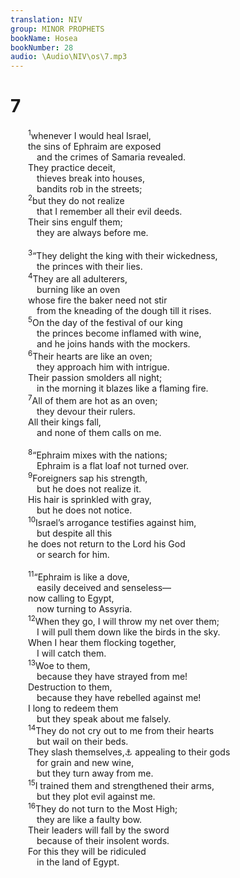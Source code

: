 ```yaml
---
translation: NIV
group: MINOR PROPHETS
bookName: Hosea 
bookNumber: 28
audio: \Audio\NIV\os\7.mp3
---
```


<div class="title"><h1>7</h1></div>
<span class="verse os_7_1">  <sup>1</sup>whenever I would heal Israel, <br/>  the sins of Ephraim are exposed <br/>   and the crimes of Samaria revealed. <br/>  They practice deceit, <br/>   thieves break into houses, <br/>   bandits rob in the streets; <br/></span>
<span class="verse os_7_2">  <sup>2</sup>but they do not realize <br/>   that I remember all their evil deeds. <br/>  Their sins engulf them; <br/>   they are always before me. <br/><br/></span>
<span class="verse os_7_3">  <sup>3</sup>“They delight the king with their wickedness, <br/>   the princes with their lies. <br/></span>
<span class="verse os_7_4">  <sup>4</sup>They are all adulterers, <br/>   burning like an oven <br/>  whose fire the baker need not stir <br/>   from the kneading of the dough till it rises. <br/></span>
<span class="verse os_7_5">  <sup>5</sup>On the day of the festival of our king <br/>   the princes become inflamed with wine, <br/>   and he joins hands with the mockers. <br/></span>
<span class="verse os_7_6">  <sup>6</sup>Their hearts are like an oven; <br/>   they approach him with intrigue. <br/>  Their passion smolders all night; <br/>   in the morning it blazes like a flaming fire. <br/></span>
<span class="verse os_7_7">  <sup>7</sup>All of them are hot as an oven; <br/>   they devour their rulers. <br/>  All their kings fall, <br/>   and none of them calls on me. <br/><br/></span>
<span class="verse os_7_8">  <sup>8</sup>“Ephraim mixes with the nations; <br/>   Ephraim is a flat loaf not turned over. <br/></span>
<span class="verse os_7_9">  <sup>9</sup>Foreigners sap his strength, <br/>   but he does not realize it. <br/>  His hair is sprinkled with gray, <br/>   but he does not notice. <br/></span>
<span class="verse os_7_10">  <sup>10</sup>Israel’s arrogance testifies against him, <br/>   but despite all this <br/>  he does not return to the Lord his God <br/>   or search for him. <br/><br/></span>
<span class="verse os_7_11">  <sup>11</sup>“Ephraim is like a dove, <br/>   easily deceived and senseless— <br/>  now calling to Egypt, <br/>   now turning to Assyria. <br/></span>
<span class="verse os_7_12">  <sup>12</sup>When they go, I will throw my net over them; <br/>   I will pull them down like the birds in the sky. <br/>  When I hear them flocking together, <br/>   I will catch them. <br/></span>
<span class="verse os_7_13">  <sup>13</sup>Woe to them, <br/>   because they have strayed from me! <br/>  Destruction to them, <br/>   because they have rebelled against me! <br/>  I long to redeem them <br/>   but they speak about me falsely. <br/></span>
<span class="verse os_7_14">  <sup>14</sup>They do not cry out to me from their hearts <br/>   but wail on their beds. <br/>  They slash themselves,<a data-toggle="tooltip" data-placement="bottom" title="Some Hebrew manuscripts and Septuagint; most Hebrew manuscripts They gather together">⚓</a> appealing to their gods <br/>   for grain and new wine, <br/>   but they turn away from me. <br/></span>
<span class="verse os_7_15">  <sup>15</sup>I trained them and strengthened their arms, <br/>   but they plot evil against me. <br/></span>
<span class="verse os_7_16">  <sup>16</sup>They do not turn to the Most High; <br/>   they are like a faulty bow. <br/>  Their leaders will fall by the sword <br/>   because of their insolent words. <br/>  For this they will be ridiculed <br/>   in the land of Egypt. <br/></span>

